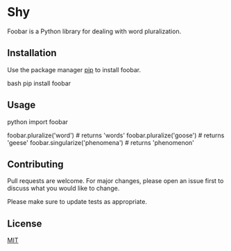 # Shy

  Foobar is a Python library for dealing with word pluralization.
  
  ## Installation
  
  Use the package manager [pip](https://pip.pypa.io/en/stable/) to install foobar.
  
  bash
  pip install foobar
  
  
  ## Usage
  
  python
  import foobar
  
  foobar.pluralize('word') # returns 'words'
  foobar.pluralize('goose') # returns 'geese'
  foobar.singularize('phenomena') # returns 'phenomenon'

  
  ## Contributing
  Pull requests are welcome. For major changes, please open an issue first to discuss what you would like to change.
  
  Please make sure to update tests as appropriate.
  
  ## License
  [MIT](https://choosealicense.com/licenses/mit/)

